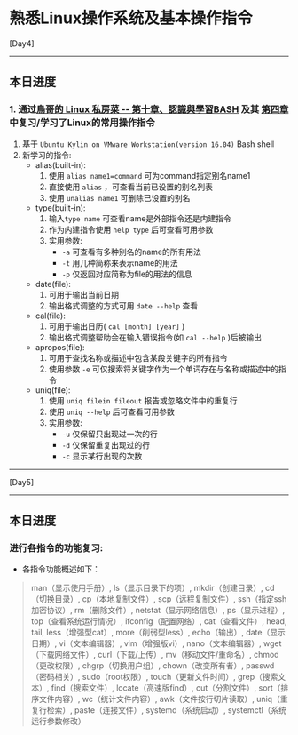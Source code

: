 # 熟悉Linux操作系统及基本操作指令

[Day4]

* * *

## 本日进度

### 1. 通过[鳥哥的 Linux 私房菜 -- 第十章、認識與學習BASH](http://linux.vbird.org/linux_basic/0320bash.php) 及其 [第四章](http://linux.vbird.org/linux_basic/0160startlinux.php#cmd_hkey) 中复习/学习了Linux的常用操作指令

1. 基于 `Ubuntu Kylin on VMware Workstation(version 16.04)` Bash shell
2. 新学习的指令:
    * alias(built-in):
        1. 使用 `alias name1=command` 可为command指定别名name1
        2. 直接使用 `alias` ，可查看当前已设置的别名列表
        3. 使用 `unalias name1` 可删除已设置的别名
    * type(built-in):
        1. 输入`type name` 可查看name是外部指令还是内建指令
        2. 作为内建指令使用 `help type` 后可查看可用参数
        3. 实用参数: 
            * `-a` 可查看有多种别名的name的所有用法
            * `-t` 用几种简称来表示name的用法
            * `-p` 仅返回对应简称为file的用法的信息
    * date(file):
        1. 可用于输出当前日期
        2. 输出格式调整的方式可用 `date --help` 查看
    * cal(file):
        1. 可用于输出日历( `cal [month] [year]` )
        2. 输出格式调整帮助会在输入错误指令(如 `cal --help` )后被输出
    * apropos(file):
        1. 可用于查找名称或描述中包含某段关键字的所有指令
        2. 使用参数 `-e` 可仅搜索将关键字作为一个单词存在与名称或描述中的指令
    * uniq(file):
        1. 使用 `uniq filein fileout` 报告或忽略文件中的重复行
        2. 使用 `uniq --help` 后可查看可用参数
        3. 实用参数:
            * `-u` 仅保留只出现过一次的行
            * `-d` 仅保留重复出现过的行
            * `-c` 显示某行出现的次数

* * *

[Day5]

* * *

## 本日进度

### 进行各指令的功能复习:

* 各指令功能概述如下：
 > man（显示使用手册）, ls（显示目录下的项）, mkdir（创建目录）, cd（切换目录）, cp（本地复制文件）, scp（远程复制文件）, ssh（指定ssh加密协议）, rm（删除文件）, netstat（显示网络信息）, ps（显示进程）, top（查看系统运行情况）, ifconfig（配置网络）, cat（查看文件）, head, tail, less（增强型cat）, more（削弱型less）, echo（输出）, date（显示日期）, vi（文本编辑器）, vim（增强版vi）, nano（文本编辑器）, wget（下载网络文件）, curl（下载/上传）, mv（移动文件/重命名）, chmod（更改权限）, chgrp（切换用户组）, chown（改变所有者）, passwd（密码相关）, sudo（root权限）, touch（更新文件时间）, grep（搜索文本）, find（搜索文件）, locate（高速版find）, cut（分割文件）, sort（排序文件内容）, wc（统计文件内容）, awk（文件按行切片读取）, uniq（重复行检索）, paste（连接文件）, systemd（系统启动）, systemctl（系统运行参数修改）